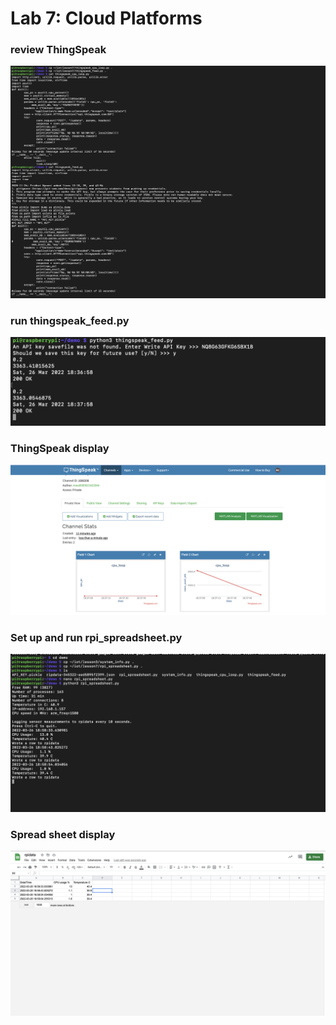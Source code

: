 # Lab 7: Cloud Platforms

### review ThingSpeak
![](assets/one.png)

### run thingspeak_feed.py
![](assets/two.png)

### ThingSpeak display
![](assets/three.png)

### Set up and run rpi_spreadsheet.py
![](assets/four.png)

### Spread sheet display
![](assets/five.png)
